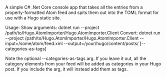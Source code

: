 A simple C# .Net Core console app that takes all the entries from a properly-formatted Atom feed and spits them out into the TOML format for use with a Hugo static site.

Usage:
	Show arguments: dotnet run --project /path/to/Hugo.AtomImporter/Hugo.AtomImporter.Client
	Convert: dotnet run --project /path/to/Hugo.AtomImporter/Hugo.AtomImporter.Client --input=/some/atom/feed.xml --output=/your/hugo/content/posts/ [--categories-as-tags]

Note the optional --categories-as-tags arg. If you leave it out, all the category elements from your feed will be added as categories in your Hugo post. If you include the arg, it will instead add them as tags.
